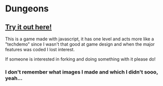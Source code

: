 # Dungeons

## [Try it out here!](http://www.neoishere.com/sites/dungeons/)

This is a game made with javascript, it has one level and acts more like a "techdemo" since I
wasn't that good at game design and when the major features was coded I lost interest.

If someone is interested in forking and doing something with it please do!

### I don't remember what images I made and which I didn't sooo, yeah...

